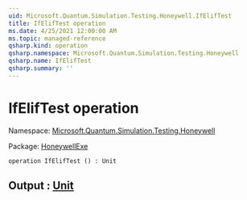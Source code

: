```yaml
---
uid: Microsoft.Quantum.Simulation.Testing.Honeywell.IfElifTest
title: IfElifTest operation
ms.date: 4/25/2021 12:00:00 AM
ms.topic: managed-reference
qsharp.kind: operation
qsharp.namespace: Microsoft.Quantum.Simulation.Testing.Honeywell
qsharp.name: IfElifTest
qsharp.summary: ''
---
```


# IfElifTest operation

Namespace: [Microsoft.Quantum.Simulation.Testing.Honeywell](xref:Microsoft.Quantum.Simulation.Testing.Honeywell)

Package: [HoneywellExe](https://nuget.org/packages/HoneywellExe)




```qsharp
operation IfElifTest () : Unit
```


## Output : [Unit](xref:microsoft.quantum.qsharp.valueliterals#unit-literal)

